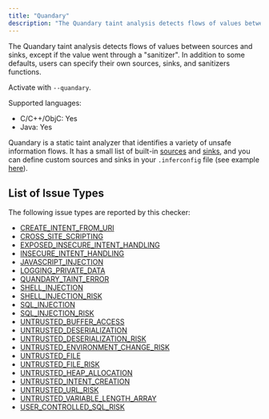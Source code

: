 ```yaml
---
title: "Quandary"
description: "The Quandary taint analysis detects flows of values between sources and sinks, except if the value went through a \"sanitizer\". In addition to some defaults, users can specify their own sources, sinks, and sanitizers functions."
---
```


The Quandary taint analysis detects flows of values between sources and sinks, except if the value went through a "sanitizer". In addition to some defaults, users can specify their own sources, sinks, and sanitizers functions.

Activate with `--quandary`.

Supported languages:
- C/C++/ObjC: Yes
- Java: Yes

Quandary is a static taint analyzer that identifies a variety of unsafe
information flows. It has a small list of built-in
[sources](https://github.com/facebook/infer/blob/master/infer/src/quandary/JavaTrace.ml#L36)
and
[sinks](https://github.com/facebook/infer/blob/master/infer/src/quandary/JavaTrace.ml#L178),
and you can define custom sources and sinks in your `.inferconfig` file (see
example
[here](https://github.com/facebook/infer/blob/master/infer/tests/codetoanalyze/java/quandary/.inferconfig)).


## List of Issue Types

The following issue types are reported by this checker:
- [CREATE_INTENT_FROM_URI](/docs/all-issue-types#create_intent_from_uri)
- [CROSS_SITE_SCRIPTING](/docs/all-issue-types#cross_site_scripting)
- [EXPOSED_INSECURE_INTENT_HANDLING](/docs/all-issue-types#exposed_insecure_intent_handling)
- [INSECURE_INTENT_HANDLING](/docs/all-issue-types#insecure_intent_handling)
- [JAVASCRIPT_INJECTION](/docs/all-issue-types#javascript_injection)
- [LOGGING_PRIVATE_DATA](/docs/all-issue-types#logging_private_data)
- [QUANDARY_TAINT_ERROR](/docs/all-issue-types#quandary_taint_error)
- [SHELL_INJECTION](/docs/all-issue-types#shell_injection)
- [SHELL_INJECTION_RISK](/docs/all-issue-types#shell_injection_risk)
- [SQL_INJECTION](/docs/all-issue-types#sql_injection)
- [SQL_INJECTION_RISK](/docs/all-issue-types#sql_injection_risk)
- [UNTRUSTED_BUFFER_ACCESS](/docs/all-issue-types#untrusted_buffer_access)
- [UNTRUSTED_DESERIALIZATION](/docs/all-issue-types#untrusted_deserialization)
- [UNTRUSTED_DESERIALIZATION_RISK](/docs/all-issue-types#untrusted_deserialization_risk)
- [UNTRUSTED_ENVIRONMENT_CHANGE_RISK](/docs/all-issue-types#untrusted_environment_change_risk)
- [UNTRUSTED_FILE](/docs/all-issue-types#untrusted_file)
- [UNTRUSTED_FILE_RISK](/docs/all-issue-types#untrusted_file_risk)
- [UNTRUSTED_HEAP_ALLOCATION](/docs/all-issue-types#untrusted_heap_allocation)
- [UNTRUSTED_INTENT_CREATION](/docs/all-issue-types#untrusted_intent_creation)
- [UNTRUSTED_URL_RISK](/docs/all-issue-types#untrusted_url_risk)
- [UNTRUSTED_VARIABLE_LENGTH_ARRAY](/docs/all-issue-types#untrusted_variable_length_array)
- [USER_CONTROLLED_SQL_RISK](/docs/all-issue-types#user_controlled_sql_risk)
